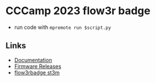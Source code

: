 # CCCamp 2023 flow3r badge
- run code with `mpremote run $script.py`

## Links
- [Documentation](https://docs.flow3r.garden/index.html)
- [Firmware Releases](https://git.flow3r.garden/flow3r/flow3r-firmware/-/releases)
- [flow3rbadge st3m](https://git.flow3r.garden/flow3r/flow3r-firmware/-/tree/main/python_payload)
